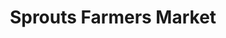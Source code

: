 ---
title: "Sprouts Farmers Market"
url: /las-vegas/sprouts-farmers-market-west-sahara-avenue/
shop: supermarket
---